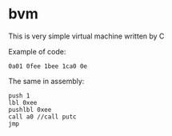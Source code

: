 # bvm
This is very simple virtual machine written by C

Example of code:

```
0a01 0fee 1bee 1ca0 0e
```

The same in assembly:

```
push 1
lbl 0xee
pushlbl 0xee
call a0 //call putc
jmp
```
